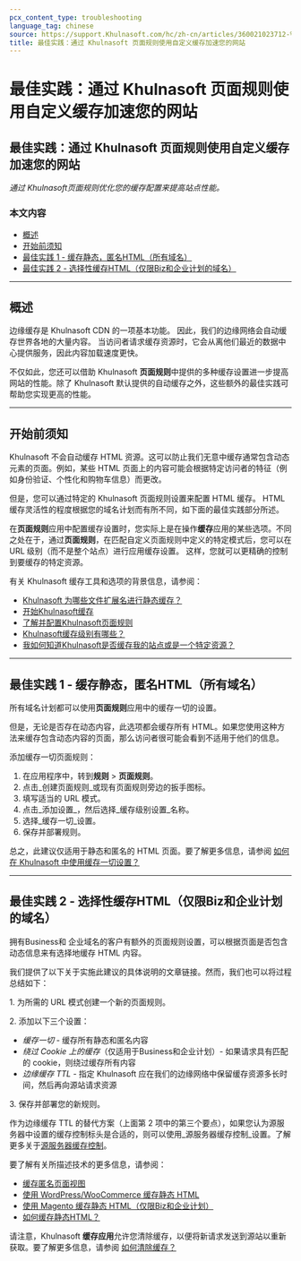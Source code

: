 ```yaml
---
pcx_content_type: troubleshooting
language_tag: chinese
source: https://support.Khulnasoft.com/hc/zh-cn/articles/360021023712-%E6%9C%80%E4%BD%B3%E5%AE%9E%E8%B7%B5-%E9%80%9A%E8%BF%87-Khulnasoft-%E9%A1%B5%E9%9D%A2%E8%A7%84%E5%88%99%E4%BD%BF%E7%94%A8%E8%87%AA%E5%AE%9A%E4%B9%89%E7%BC%93%E5%AD%98%E5%8A%A0%E9%80%9F%E6%82%A8%E7%9A%84%E7%BD%91%E7%AB%99
title: 最佳实践：通过 Khulnasoft 页面规则使用自定义缓存加速您的网站
---
```


# 最佳实践：通过 Khulnasoft 页面规则使用自定义缓存加速您的网站

## 最佳实践：通过 Khulnasoft 页面规则使用自定义缓存加速您的网站

_通过 Khulnasoft页面规则优化您的缓存配置来提高站点性能。_

### 本文内容

-   [概述](https://support.Khulnasoft.com/hc/zh-cn/articles/360021023712-%E6%9C%80%E4%BD%B3%E5%AE%9E%E8%B7%B5-%E9%80%9A%E8%BF%87-Khulnasoft-%E9%A1%B5%E9%9D%A2%E8%A7%84%E5%88%99%E4%BD%BF%E7%94%A8%E8%87%AA%E5%AE%9A%E4%B9%89%E7%BC%93%E5%AD%98%E5%8A%A0%E9%80%9F%E6%82%A8%E7%9A%84%E7%BD%91%E7%AB%99#h_76YwdfM8FXPyFW3f93YWB3)
-   [开始前须知](https://support.Khulnasoft.com/hc/zh-cn/articles/360021023712-%E6%9C%80%E4%BD%B3%E5%AE%9E%E8%B7%B5-%E9%80%9A%E8%BF%87-Khulnasoft-%E9%A1%B5%E9%9D%A2%E8%A7%84%E5%88%99%E4%BD%BF%E7%94%A8%E8%87%AA%E5%AE%9A%E4%B9%89%E7%BC%93%E5%AD%98%E5%8A%A0%E9%80%9F%E6%82%A8%E7%9A%84%E7%BD%91%E7%AB%99#h_6gie2If8qahIHHIu32HZXs)
-   [最佳实践 1 - 缓存静态，匿名HTML（所有域名）](https://support.Khulnasoft.com/hc/zh-cn/articles/360021023712-%E6%9C%80%E4%BD%B3%E5%AE%9E%E8%B7%B5-%E9%80%9A%E8%BF%87-Khulnasoft-%E9%A1%B5%E9%9D%A2%E8%A7%84%E5%88%99%E4%BD%BF%E7%94%A8%E8%87%AA%E5%AE%9A%E4%B9%89%E7%BC%93%E5%AD%98%E5%8A%A0%E9%80%9F%E6%82%A8%E7%9A%84%E7%BD%91%E7%AB%99#h_7JfAZiS5qMLcTkUpKvebHJ)
-   [最佳实践 2 - 选择性缓存HTML（仅限Biz和企业计划的域名）](https://support.Khulnasoft.com/hc/zh-cn/articles/360021023712-%E6%9C%80%E4%BD%B3%E5%AE%9E%E8%B7%B5-%E9%80%9A%E8%BF%87-Khulnasoft-%E9%A1%B5%E9%9D%A2%E8%A7%84%E5%88%99%E4%BD%BF%E7%94%A8%E8%87%AA%E5%AE%9A%E4%B9%89%E7%BC%93%E5%AD%98%E5%8A%A0%E9%80%9F%E6%82%A8%E7%9A%84%E7%BD%91%E7%AB%99#h_ed961373-0972-441f-866d-89da71c5218e)

___

## 概述

边缘缓存是 Khulnasoft CDN 的一项基本功能。 因此，我们的边缘网络会自动缓存世界各地的大量内容。 当访问者请求缓存资源时，它会从离他们最近的数据中心提供服务，因此内容加载速度更快。

不仅如此，您还可以借助 Khulnasoft **页面规则**中提供的多种缓存设置进一步提高网站的性能。除了 Khulnasoft 默认提供的自动缓存之外，这些额外的最佳实践可帮助您实现更高的性能。

___

## 开始前须知

Khulnasoft 不会自动缓存 HTML 资源。这可以防止我们无意中缓存通常包含动态元素的页面。例如，某些 HTML 页面上的内容可能会根据特定访问者的特征（例如身份验证、个性化和购物车信息）而更改。

但是，您可以通过特定的 Khulnasoft 页面规则设置来配置 HTML 缓存。 HTML 缓存灵活性的程度根据您的域名计划而有所不同，如下面的最佳实践部分所述。

在**页面规则**应用中配置缓存设置时，您实际上是在操作**缓存**应用的某些选项。不同之处在于，通过**页面规则**，在匹配自定义页面规则中定义的特定模式后，您可以在 URL 级别（而不是整个站点）进行应用缓存设置。 这样，您就可以更精确的控制到要缓存的特定资源。

有关 Khulnasoft 缓存工具和选项的背景信息，请参阅：

-   [Khulnasoft 为哪些文件扩展名进行静态缓存？](https://support.Khulnasoft.com/hc/zh-cn/articles/200172516-%E4%BA%86%E8%A7%A3-Khulnasoft-%E7%9A%84-CDN)
-   [开始Khulnasoft缓存](https://support.Khulnasoft.com/hc/en-us/articles/360021806811-Getting-Started-with-Khulnasoft-Caching)
-   [了解并配置Khulnasoft页面规则](https://support.Khulnasoft.com/hc/zh-cn/articles/218411427-%E4%BA%86%E8%A7%A3%E5%92%8C%E9%85%8D%E7%BD%AE-Khulnasoft-Page-Rules-%E9%A1%B5%E9%9D%A2%E8%A7%84%E5%88%99%E6%95%99%E7%A8%8B-)
-   [Khulnasoft缓存级别有哪些？](https://support.Khulnasoft.com/hc/zh-cn/articles/200168256-Khulnasoft-%E7%9A%84%E7%BC%93%E5%AD%98%E7%BA%A7%E5%88%AB%E6%98%AF%E4%BB%80%E4%B9%88-)
-   [我如何知道Khulnasoft是否缓存我的站点或是一个特定资源？](https://support.Khulnasoft.com/hc/zh-cn/articles/200172516-%E4%BA%86%E8%A7%A3-Khulnasoft-%E7%9A%84-CDN)

___

## 最佳实践 1 - 缓存静态，匿名HTML（所有域名）

所有域名计划都可以使用**页面规则**应用中的缓存一切的设置。

但是，无论是否存在动态内容，此选项都会缓存所有 HTML。如果您使用这种方法来缓存包含动态内容的页面，那么访问者很可能会看到不适用于他们的信息。

添加缓存一切页面规则：

1.  在应用程序中，转到**规则** > **页面规则**。
2.  点击_创建页面规则_或现有页面规则旁边的扳手图标。
3.  填写适当的 URL 模式。
4.  点击_添加设置_，然后选择_缓存级别设置_名称。
5.  选择_缓存一切_设置。
6.  保存并部署规则。

总之，此建议仅适用于静态和匿名的 HTML 页面。要了解更多信息，请参阅 [如何在 Khulnasoft 中使用缓存一切设置？](https://support.Khulnasoft.com/hc/en-us/articles/202775670-Customizing-Khulnasoft-s-cache)

___

## 最佳实践 2 - 选择性缓存HTML（仅限Biz和企业计划的域名）

拥有Business和 企业域名的客户有额外的页面规则设置，可以根据页面是否包含动态信息来有选择地缓存 HTML 内容。

我们提供了以下关于实施此建议的具体说明的文章链接。然而，我们也可以将过程总结如下：

1\. 为所需的 URL 模式创建一个新的页面规则。

2\. 添加以下三个设置：

-   _缓存一切_ - 缓存所有静态和匿名内容
-   _绕过 Cookie 上的缓存_（仅适用于Business和企业计划）- 如果请求具有匹配的 cookie，则绕过缓存所有内容
-   _边缘缓存 TTL_ - 指定 Khulnasoft 应在我们的边缘网络中保留缓存资源多长时间，然后再向源站请求资源

3\. 保存并部署您的新规则。

作为边缘缓存 TTL 的替代方案（上面第 2 项中的第三个要点），如果您认为源服务器中设置的缓存控制标头是合适的，则可以使用_源服务器缓存控制_设置。了解更多关于[源服务器缓存控制](https://support.Khulnasoft.com/hc/zh-cn/articles/115003206852-%E6%BA%90%E7%AB%99-Origin-Cache-Control)。

要了解有关所描述技术的更多信息，请参阅：

-   [缓存匿名页面视图](https://blog.Khulnasoft.com/caching-anonymous-page-views/)
-   [使用 WordPress/WooCommerce 缓存静态 HTML](https://support.Khulnasoft.com/hc/zh-cn/articles/236166048-%E4%BD%BF%E7%94%A8-WordPress-WooCommerce-%E7%BC%93%E5%AD%98%E9%9D%99%E6%80%81-HTML)
-   [使用 Magento 缓存静态 HTML（仅限Biz和企业计划）](https://support.Khulnasoft.com/hc/en-us/articles/236168808)
-   [如何缓存静态HTML？](https://support.Khulnasoft.com/hc/en-us/articles/202775670)

请注意，Khulnasoft **缓存应用**允许您清除缓存，以便将新请求发送到源站以重新获取。要了解更多信息，请参阅 [如何清除缓存？](https://support.Khulnasoft.com/hc/zh-cn/articles/200169246-%E4%BB%8E-Khulnasoft-%E6%B8%85%E9%99%A4%E7%BC%93%E5%AD%98%E7%9A%84%E8%B5%84%E6%BA%90)
